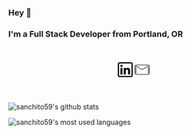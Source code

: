 ### Hey 👋

### I'm a Full Stack Developer from Portland, OR

<br>

<p align='center'>
<a href="https://www.linkedin.com/in/chris--sanchez/"><img height="30" src="https://github.com/sanchito59/sanchito59/blob/master/linkedin.png?raw=true"/></a>
<a href="mailto:c.sanch7@gmail.com"/><img height="30" src="https://github.com/sanchito59/sanchito59/blob/master/mail.png?raw=true"/></a>

<br>
<br>

<br>

![sanchito59's github stats](https://github-readme-stats.vercel.app/api?username=sanchito59&hide=contribs,prs&show_icons=true&hide_border=true&title_color=000)

![sanchito59's most used languages](https://github-readme-stats.vercel.app/api/top-langs/?username=sanchito59&layout=compact&hide=html&hide_border=true)
